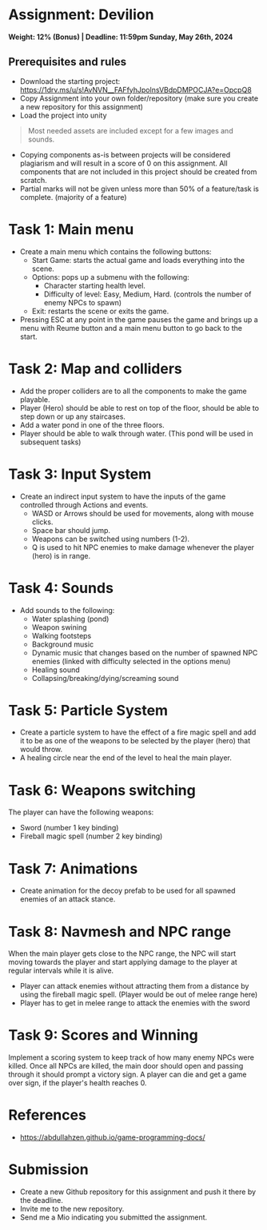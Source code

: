 # Assignment: Devilion
**Weight: 12% (Bonus) | Deadline: 11:59pm Sunday, May 26th, 2024**

## Prerequisites and rules
* Download the starting project: https://1drv.ms/u/s!AvNVN__FAFfyhJpolnsVBdpDMPOCJA?e=OpcpQ8
* Copy Assignment into your own folder/repository (make sure you create a new repository for this assignment)
* Load the project into unity
> Most needed assets are included except for a few images and sounds. 
* Copying components as-is between projects will be considered plagiarism and will result in a score of 0 on this assignment. All components that are not included in this project should be created from scratch.
* Partial marks will not be given unless more than 50% of a feature/task is complete. (majority of a feature)

# Task 1: Main menu
* Create a main menu which contains the following buttons:
    * Start Game: starts the actual game and loads everything into the scene.
    * Options: pops up a submenu with the following:
        * Character starting health level.
        * Difficulty of level: Easy, Medium, Hard. (controls the number of enemy NPCs to spawn)
    * Exit: restarts the scene or exits the game.
* Pressing ESC at any point in the game pauses the game and brings up a menu with Reume button and a main menu button to go back to the start.

# Task 2: Map and colliders
* Add the proper colliders are to all the components to make the game playable. 
* Player (Hero) should be able to rest on top of the floor, should be able to step down or up any staircases.
* Add a water pond in one of the three floors.
* Player should be able to walk through water. (This pond will be used in subsequent tasks)

# Task 3: Input System
* Create an indirect input system to have the inputs of the game controlled through Actions and events.
    * WASD or Arrows should be used for movements, along with mouse clicks.
    * Space bar should jump.
    * Weapons can be switched using numbers (1-2).
    * Q is used to hit NPC enemies to make damage whenever the player (hero) is in range.

# Task 4: Sounds
* Add sounds to the following:
    * Water splashing (pond)
    * Weapon swining
    * Walking footsteps
    * Background music
    * Dynamic music that changes based on the number of spawned NPC enemies (linked with difficulty selected in the options menu)
    * Healing sound
    * Collapsing/breaking/dying/screaming sound

# Task 5: Particle System
* Create a particle system to have the effect of a fire magic spell and add it to be as one of the weapons to be selected by the player (hero) that would throw.
* A healing circle near the end of the level to heal the main player. 
 
# Task 6: Weapons switching
The player can have the following weapons:
* Sword (number 1 key binding)
* Fireball magic spell (number 2 key binding)

# Task 7: Animations
* Create animation for the decoy prefab to be used for all spawned enemies of an attack stance.

# Task 8: Navmesh and NPC range
When the main player gets close to the NPC range, the NPC will start moving towards the player and start applying damage to the player at regular intervals while it is alive.
* Player can attack enemies without attracting them from a distance by using the fireball magic spell. (Player would be out of melee range here)
* Player has to get in melee range to attack the enemies with the sword

# Task 9: Scores and Winning
Implement a scoring system to keep track of how many enemy NPCs were killed.
Once all NPCs are killed, the main door should open and passing through it should prompt a victory sign.
A player can die and get a game over sign, if the player's health reaches 0.

# References
- https://abdullahzen.github.io/game-programming-docs/ 

# Submission
* Create a new Github repository for this assignment and push it there by the deadline.
* Invite me to the new repository. 
* Send me a Mio indicating you submitted the assignment.
